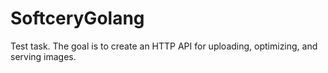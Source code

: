 # SoftceryGolang
Test task. The goal is to create an HTTP API for uploading, optimizing, and serving images.
